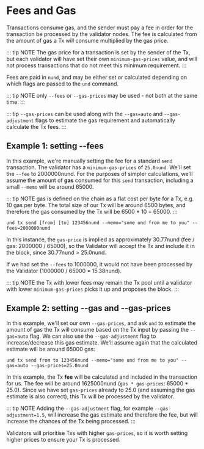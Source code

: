 # Fees and Gas

Transactions consume gas, and the sender must pay a fee in order for the transaction be processed by the validator 
nodes. The fee is calculated from the amount of gas a Tx will consume multiplied by the gas price.

::: tip NOTE
The gas price for a transaction is set by the sender of the Tx, but each validator will have set their own 
`minimum-gas-prices` value, and will not process transactions that do not meet this minimum requirement.
:::

Fees are paid in `nund`, and may be either set or calculated depending on which flags are passed to the `und` command.

::: tip NOTE
only `--fees` or `--gas-prices` may be used - not both at the same time.
:::

::: tip
`--gas-prices` can be used along with the `--gas=auto` and `--gas-adjustment` flags to estimate the gas requirement 
and automatically calculate the Tx fees.
:::

## Example 1: setting --fees

In this example, we're manually setting the fee for a standard `send` transaction. The validator has a 
`minimum-gas-prices` of `25.0nund`. We'll set the `--fee` to 2000000nund. For the purposes of simpler calculations, 
we'll assume the amount of **gas** consumed for this `send` transaction, including a small `--memo` will be around 65000.

::: tip NOTE
gas is defined on the chain as a flat cost per byte for a Tx, e.g. 10 gas per byte. The total size of our Tx will be 
around 6500 bytes, and therefore the gas consumed by the Tx will be 6500 * 10 = 65000.
:::

```
und tx send [from] [to] 123456nund --memo="some und from me to you" --fees=2000000nund
```

In this instance, the `gas-price` is implied as approximately 30.77nund (fee / gas: 2000000 / 65000), so the Validator 
will accept the Tx and include it in the block, since 30.77nund > 25.0nund.

If we had set the `--fees` to 1000000, it would not have been processed by the Validator (1000000 / 65000 = 15.38nund).

::: tip NOTE
the Tx with lower fees may remain the Tx pool until a validator with lower `minimum-gas-prices` picks it up and 
proposes the block.
:::

## Example 2: setting --gas and --gas-prices

In this example, we'll set our own `--gas-prices`, and ask `und` to estimate the amount of gas the Tx will 
consume based on the Tx input by passing the `--gas=auto` flag. We can also use the `--gas-adjustment` 
flag to increase/decrease this gas estimate. We'll assume again that the calculated estimate will be around 65000 gas:

```
und tx send from to 123456nund --memo="some und from me to you" --gas=auto --gas-prices=25.0nund
```

In this example, the Tx **fee** will be calculated and included in the transaction for us. 
The fee will be around 1625000nund (`gas * gas-prices`: 65000 * 25.0). Since we have set `gas-prices` already to 25.0 
(and assuming the gas estimate is also correct), this Tx will be processed by the validator.

::: tip NOTE
Adding the `--gas-adjustment` flag, for example `--gas-adjustment=1.5`, will increase the gas estimate and 
therefore the fee, but will increase the chances of the Tx being processed.
:::

Validators will prioritise Txs with higher `gas-prices`, so it is worth setting higher prices to ensure your Tx is 
processed.
